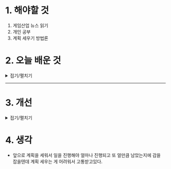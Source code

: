 
# 1. 해야할 것

1. 게임산업 뉴스 읽기 
2. 개인 공부  
3. 계획 세우기 방법론



# 2. 오늘 배운 것

<details>
<summary>접기/펼치기</summary>

## 계획 세우기 방법론

---

### ✅ 1. **목표를 명확히 하기**

* **왜 이걸 하려는가?** → 목적이 뚜렷해야 동기와 방향이 생깁니다.
* 예: “시험을 잘 보고 싶다” → “다음 토익 시험에서 850점 이상 받겠다”

---

### ✅ 2. **큰 목표를 작게 쪼개기**

* 큰 목표는 **작은 단위의 행동**으로 쪼개야 실행할 수 있습니다.
* 예: “토익 공부” → “단어 암기 / 청취 연습 / 모의고사 1회씩 풀기 / 오답노트 정리”

---

### ✅ 3. **우선순위 정하기**

* 시간이 한정돼 있으니, **중요하고 시급한 일부터** 정리하세요.
* 도움이 되는 프레임워크: **아이젠하워 매트릭스**

| 긴급 | 중요도 | 행동        |
| -- | --- | --------- |
| O  | O   | 바로 실행     |
| X  | O   | 계획 세워 실행  |
| O  | X   | 위임 or 줄이기 |
| X  | X   | 하지 않기     |

---

### ✅ 4. **구체적인 일정표 만들기**

* 계획은 추상적일수록 무의미해집니다.
* “공부하기” ❌ → “오전 10~~11시: 토익 단어장 1~~50 암기” ✅

⏰ **시간 단위 블록**으로 짜면 좋아요 (ex. 오전 블록, 오후 블록)

---

### ✅ 5. **계획은 80%만 채우기**

* 너무 빡빡하게 짜면 지치고 무너지기 쉬워요.
* 여유 시간을 일부러 비워두세요.
  → 피로도 조절 / 예기치 않은 상황 대비 가능

---

### ✅ 6. **기록하고 피드백하기**

* 하루가 끝나면 계획과 실제를 비교해 보세요.

  * “이건 왜 못했지?” → 이유를 분석하고 다음 계획에 반영
* **꾸준한 회고**가 계획력을 키웁니다.

---

### 📌 간단한 툴 예시

* **디지털**: Notion, Google Calendar, TickTick, 플래너 앱
* **아날로그**: 종이 플래너, 모눈 노트 + 색펜

---



</details>

****


# 3. 개선


<details>
<summary>접기/펼치기</summary>


</details>


# 4. 생각

- 앞으로 계획을 세워서 일을 진행해야 얼마나 진행되고 또 얼만큼 남았는지에 감을 잡을텐데 계획 세우는 게 어려워서 고통받고있다.

